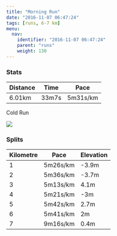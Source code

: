 ```yaml
---
title: "Morning Run"
date: "2016-11-07 06:47:24"
tags: [runs, 6-7 km]
menu:
  nav:
    identifier: "2016-11-07 06:47:24"
    parent: "runs"
    weight: 130
---
```


### Stats

| Distance | Time | Pace |
|----------|------|------|
|6.01km|33m7s|5m31s/km|

Cold Run

<img src='https://maps.googleapis.com/maps/api/staticmap?maptype=roadmap&path=enc:cxjeIlhvLkLkDgAbUt@lH_BxIR`HrBl@wApDtFxVvJbS`EdTtDzE`Er@tMnWzEdRvE|^oFw]yHuZ_KaPeDe@aFmF}EyXaGmFoGyXi@}GxAuA{AwAp@_Bd@gm@vGS&key=AIzaSyAfqMeaZ1CCJFGP5cWud__oZnT_Pybg-1M&size=800x800&markers=color:yellow|label:S|53.47218,-2.24919&markers=color:green|label:F|53.47294999999998,-2.2483700000000004'>

### Splits

| Kilometre | Pace | Elevation |
|------|------|-----------|
|1|5m26s/km|-3.9m|
|2|5m36s/km|-3.7m|
|3|5m13s/km|4.1m|
|4|5m21s/km|-3m|
|5|5m42s/km|2.7m|
|6|5m41s/km|2m|
|7|9m16s/km|0.4m|
